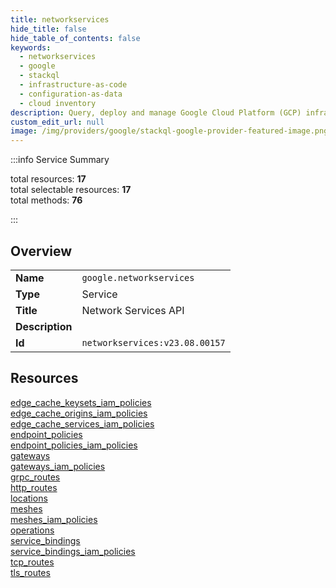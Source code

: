 ```yaml
---
title: networkservices
hide_title: false
hide_table_of_contents: false
keywords:
  - networkservices
  - google
  - stackql
  - infrastructure-as-code
  - configuration-as-data
  - cloud inventory
description: Query, deploy and manage Google Cloud Platform (GCP) infrastructure and resources using SQL
custom_edit_url: null
image: /img/providers/google/stackql-google-provider-featured-image.png
---
```

  
    
:::info Service Summary

<div class="row">
<div class="providerDocColumn">
<span>total resources:&nbsp;<b>17</b></span><br />
<span>total selectable resources:&nbsp;<b>17</b></span><br />
<span>total methods:&nbsp;<b>76</b></span><br />
</div>
</div>

:::

## Overview
<table><tbody>
<tr><td><b>Name</b></td><td><code>google.networkservices</code></td></tr>
<tr><td><b>Type</b></td><td>Service</td></tr>
<tr><td><b>Title</b></td><td>Network Services API</td></tr>
<tr><td><b>Description</b></td><td></td></tr>
<tr><td><b>Id</b></td><td><code>networkservices:v23.08.00157</code></td></tr>
</tbody></table>

## Resources
<div class="row">
<div class="providerDocColumn">
<a href="/providers/google/networkservices/edge_cache_keysets_iam_policies/">edge_cache_keysets_iam_policies</a><br />
<a href="/providers/google/networkservices/edge_cache_origins_iam_policies/">edge_cache_origins_iam_policies</a><br />
<a href="/providers/google/networkservices/edge_cache_services_iam_policies/">edge_cache_services_iam_policies</a><br />
<a href="/providers/google/networkservices/endpoint_policies/">endpoint_policies</a><br />
<a href="/providers/google/networkservices/endpoint_policies_iam_policies/">endpoint_policies_iam_policies</a><br />
<a href="/providers/google/networkservices/gateways/">gateways</a><br />
<a href="/providers/google/networkservices/gateways_iam_policies/">gateways_iam_policies</a><br />
<a href="/providers/google/networkservices/grpc_routes/">grpc_routes</a><br />
<a href="/providers/google/networkservices/http_routes/">http_routes</a><br />
</div>
<div class="providerDocColumn">
<a href="/providers/google/networkservices/locations/">locations</a><br />
<a href="/providers/google/networkservices/meshes/">meshes</a><br />
<a href="/providers/google/networkservices/meshes_iam_policies/">meshes_iam_policies</a><br />
<a href="/providers/google/networkservices/operations/">operations</a><br />
<a href="/providers/google/networkservices/service_bindings/">service_bindings</a><br />
<a href="/providers/google/networkservices/service_bindings_iam_policies/">service_bindings_iam_policies</a><br />
<a href="/providers/google/networkservices/tcp_routes/">tcp_routes</a><br />
<a href="/providers/google/networkservices/tls_routes/">tls_routes</a><br />
</div>
</div>
